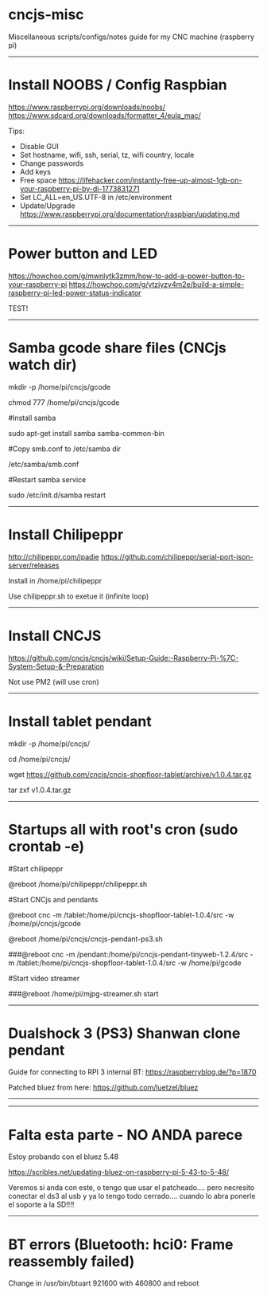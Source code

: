 # cncjs-misc

Miscellaneous scripts/configs/notes guide for my CNC machine (raspberry pi)

----
# Install NOOBS / Config Raspbian

https://www.raspberrypi.org/downloads/noobs/
https://www.sdcard.org/downloads/formatter_4/eula_mac/


Tips:
- Disable GUI
- Set hostname, wifi, ssh, serial, tz, wifi country, locale
- Change passwords
- Add keys
- Free space
https://lifehacker.com/instantly-free-up-almost-1gb-on-your-raspberry-pi-by-di-1773831271
- Set LC_ALL=en_US.UTF-8 in /etc/environment
- Update/Upgrade
https://www.raspberrypi.org/documentation/raspbian/updating.md


----
# Power button and LED

https://howchoo.com/g/mwnlytk3zmm/how-to-add-a-power-button-to-your-raspberry-pi
https://howchoo.com/g/ytzjyzy4m2e/build-a-simple-raspberry-pi-led-power-status-indicator

TEST!

----

# Samba gcode share files (CNCjs watch dir)

mkdir -p /home/pi/cncjs/gcode

chmod 777 /home/pi/cncjs/gcode

#Install samba

sudo apt-get install samba samba-common-bin

#Copy smb.conf to /etc/samba dir

/etc/samba/smb.conf

#Restart samba service

sudo /etc/init.d/samba restart

----
# Install Chilipeppr

http://chilipeppr.com/jpadie
https://github.com/chilipeppr/serial-port-json-server/releases

Install in /home/pi/chilipeppr

Use chilipeppr.sh to exetue it (infinite loop)

-----
# Install CNCJS

https://github.com/cncjs/cncjs/wiki/Setup-Guide:-Raspberry-Pi-%7C-System-Setup-&-Preparation

Not use PM2 (will use cron)

----

# Install tablet pendant

mkdir -p /home/pi/cncjs/

cd /home/pi/cncjs/

wget https://github.com/cncjs/cncjs-shopfloor-tablet/archive/v1.0.4.tar.gz

tar zxf v1.0.4.tar.gz

----


# Startups all with root's cron (sudo crontab -e)


#Start chilipeppr

@reboot /home/pi/chilipeppr/chilipeppr.sh

#Start CNCjs and pendants

@reboot cnc -m /tablet:/home/pi/cncjs-shopfloor-tablet-1.0.4/src -w /home/pi/cncjs/gcode

@reboot /home/pi/cncjs/cncjs-pendant-ps3.sh

###@reboot cnc -m /pendant:/home/pi/cncjs-pendant-tinyweb-1.2.4/src -m /tablet:/home/pi/cncjs-shopfloor-tablet-1.0.4/src -w /home/pi/gcode

#Start video streamer

###@reboot /home/pi/mjpg-streamer.sh start

---------
# Dualshock 3 (PS3) Shanwan clone pendant

Guide for connecting to RPI 3 internal BT:
https://raspberryblog.de/?p=1870

Patched bluez from here:
https://github.com/luetzel/bluez

---------
---------

# Falta esta parte - NO ANDA parece

Estoy probando con el bluez 5.48

https://scribles.net/updating-bluez-on-raspberry-pi-5-43-to-5-48/

Veremos si anda con este, o tengo que usar el patcheado.... pero necresito conectar el ds3 al usb y ya lo tengo todo cerrado.... cuando lo abra ponerle el soporte a la SD!!!!

---------

# BT errors (Bluetooth: hci0: Frame reassembly failed)

Change in /usr/bin/btuart 921600 with 460800 and reboot




